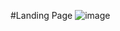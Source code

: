 #Landing Page
![image](https://github.com/andavarapulikith/MS-Platformer-Game/assets/108012282/62a79e04-23a3-4df0-b2ce-e1012f59199f)
